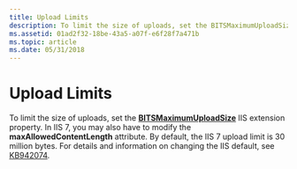 ```yaml
---
title: Upload Limits
description: To limit the size of uploads, set the BITSMaximumUploadSize IIS extension property.
ms.assetid: 01ad2f32-18be-43a5-a07f-e6f28f7a471b
ms.topic: article
ms.date: 05/31/2018
---
```


# Upload Limits

To limit the size of uploads, set the [**BITSMaximumUploadSize**](bits-iis-extension-properties.md) IIS extension property. In IIS 7, you may also have to modify the **maxAllowedContentLength** attribute. By default, the IIS 7 upload limit is 30 million bytes. For details and information on changing the IIS default, see [KB942074](https://go.microsoft.com/fwlink/p/?linkid=105575).

 

 




